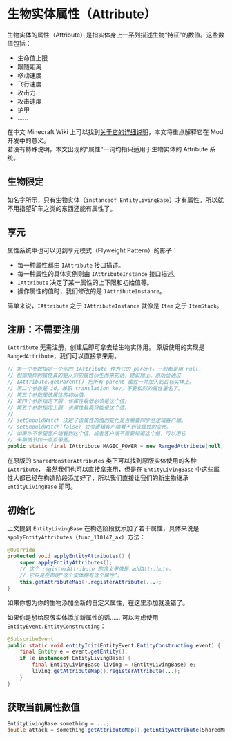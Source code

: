 # 生物实体属性（Attribute）

生物实体的属性（Attribute）是指实体身上一系列描述生物“特征”的数值。这些数值包括：

  - 生命值上限
  - 跟随距离
  - 移动速度
  - 飞行速度
  - 攻击力
  - 攻击速度
  - 护甲
  - ……

在中文 Minecraft Wiki 上可以找到[关于它的详细说明][ref-1]，本文将重点解释它在 Mod 开发中的意义。  
若没有特殊说明，本文出现的“属性”一词均指只适用于生物实体的 Attribute 系统。

[ref-1]: https://minecraft-zh.gamepedia.com/%E5%B1%9E%E6%80%A7

## 生物限定

如名字所示，只有生物实体（`instanceof EntityLivingBase`）才有属性。所以就不用指望矿车之类的东西还能有属性了。  

## 享元

属性系统中也可以见到享元模式（Flyweight Pattern）的影子：

  - 每一种属性都由 `IAttribute` 接口描述。
  - 每一种属性的具体实例则由 `IAttributeInstance` 接口描述。
  - `IAttribute` 决定了某一属性的上下限和初始值等。
  - 操作属性的值时，我们修改的是 `IAttributeInstance`。

简单来说，`IAttribute` 之于 `IAttributeInstance` 就像是 `Item` 之于 `ItemStack`。

## 注册：不需要注册

`IAttribute` 无需注册，创建后即可拿去给生物实体用。
原版使用的实现是 `RangedAttribute`，我们可以直接拿来用。

```java
// 第一个参数指定一个别的 IAttribute 作为它的 parent。一般都是填 null，
// 但如果你的属性真的是从别的属性衍生而来的话，建议加上。原版会通过
// IAttribute.getParent() 把所有 parent 属性一并加入到目标实体上。
// 第二个参数是 id，兼职 translation key。不要和别的属性重名了。
// 第三个参数是该属性的初始值。
// 第四个参数指定下限：该属性最低必须是这个值。
// 第五个参数指定上限：该属性最高只能是这个值。
//
// setShouldWatch 决定了该属性的值的变化是否需要同步至逻辑客户端。
// setShouldWatch(false) 会令逻辑客户端看不到该属性的变化。
// 如果你不希望客户端看到这个值，或者客户端不需要知道这个值，可以用它
// 来稍微节约一点点带宽。
public static final IAttribute MAGIC_POWER = new RangedAttribute(null, "my_mod.attribute.magic", 0.0, 0.0, 20.0).setShouldWatch(false);
```

在原版的 `SharedMonsterAttributes` 类下可以找到原版实体使用的各种 `IAttribute`，
虽然我们也可以直接拿来用，但是在 `EntityLivingBase` 中这些属性大都已经在构造阶段添加好了，所以我们直接让我们的新生物继承 `EntityLivingBase` 即可。

## 初始化

上文提到 `EntityLivingBase` 在构造阶段就添加了若干属性，具体来说是 `applyEntityAttributes`（`func_110147_ax`）方法：

```java
@Override
protected void applyEntityAttributes() {
    super.applyEntityAttributes();
    // 这个 registerAttribute 的含义更像是 addAttribute。
    // 它只是在声明“这个实体拥有这个属性”。
    this.getAttributeMap().registerAttribute(...);
}
```

如果你想为你的生物添加全新的自定义属性，在这里添加就没错了。

如果你是想给原版实体添加新属性的话…… 可以考虑使用 `EntityEvent.EntityConstructing`：

```java
@SubscribeEvent
public static void entityInit(EntityEvent.EntityConstructing event) {
    final Entity e = event.getEntity();
    if (e instanceof EntityLivingBase) {
        final EntityLivingBase living = (EntityLivingBase) e;
        living.getAttributeMap().registerAttribute(...);
    }
}
```

## 获取当前属性数值

```java
EntityLivingBase something = ...;
double attack = something.getAttributeMap().getEntityAttribute(SharedMonsterAttributes.ATTACK_DAMAGE).getAttributeValue();
```
